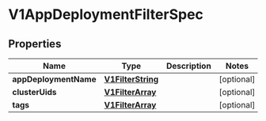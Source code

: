 # V1AppDeploymentFilterSpec

## Properties
Name | Type | Description | Notes
------------ | ------------- | ------------- | -------------
**appDeploymentName** | [**V1FilterString**](V1FilterString.md) |  |  [optional]
**clusterUids** | [**V1FilterArray**](V1FilterArray.md) |  |  [optional]
**tags** | [**V1FilterArray**](V1FilterArray.md) |  |  [optional]

